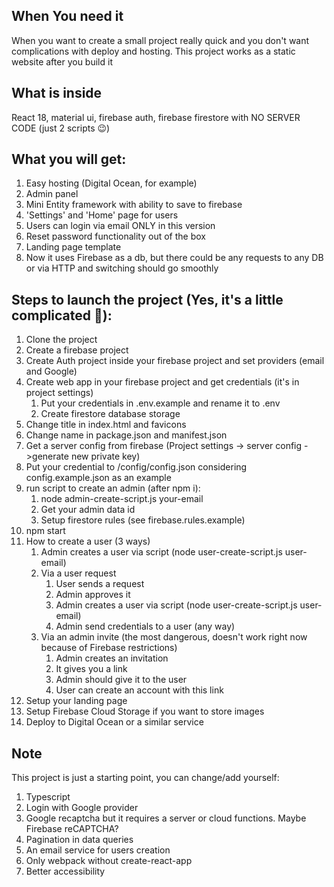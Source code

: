 ## When You need it
When you want to create a small project really quick and you don't want complications with deploy and hosting.
This project works as a static website after you build it

## What is inside
React 18, material ui, firebase auth, firebase firestore with NO SERVER CODE (just 2 scripts 😉)

## What you will get:
1. Easy hosting (Digital Ocean, for example)
2. Admin panel
3. Mini Entity framework with ability to save to firebase
4. 'Settings' and 'Home' page for users
5. Users can login via email ONLY in this version
6. Reset password functionality out of the box
7. Landing page template
8. Now it uses Firebase as a db, but there could be any requests to any DB or via HTTP and switching should go smoothly


##  Steps to launch the project (Yes, it's a little complicated 🥺):

1. Clone the project
2. Create a firebase project
3. Create Auth project inside your firebase project and set providers (email and Google)
4. Create web app in your firebase project and get credentials (it's in project settings)
    1. Put your credentials in .env.example and rename it to .env
    2. Create firestore database storage
5. Change title in index.html and favicons
6. Change name in package.json and manifest.json
7. Get a server config from firebase (Project settings -> server config ->generate new private key)
8. Put your credential to /config/config.json considering config.example.json as an example
9. run script to create an admin (after npm i):
   1. node admin-create-script.js your-email 
   2. Get your admin data id
   3. Setup firestore rules (see firebase.rules.example)
10. npm start
11. How to create a user (3 ways)
    1. Admin creates a user via script (node user-create-script.js user-email)
    2. Via a user request
       1. User sends a request
       2. Admin approves it
       3. Admin creates a user via script (node user-create-script.js user-email)
       4. Admin send credentials to a user (any way)
    3. Via an admin invite (the most dangerous, doesn't work right now because of Firebase restrictions)
       1. Admin creates an invitation
       2. It gives you a link
       3. Admin should give it to the user
       4. User can create an account with this link
12. Setup your landing page
13. Setup Firebase Cloud Storage if you want to store images
14. Deploy to Digital Ocean or a similar service

## Note
This project is just a starting point, you can change/add yourself:
1. Typescript
2. Login with Google provider
3. Google recaptcha but it requires a server or cloud functions. Maybe Firebase reCAPTCHA?
4. Pagination in data queries
5. An email service for users creation
6. Only webpack without create-react-app
7. Better accessibility
